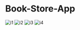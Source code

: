 # Book-Store-App

![i1](https://user-images.githubusercontent.com/118193671/233834794-a873a28f-6c1d-48c3-b57b-5e75e3a7fa5a.JPG)
![i2](https://user-images.githubusercontent.com/118193671/233834808-ec2d600d-8bfd-4e32-bdce-2596c2fc0e98.JPG)
![i3](https://user-images.githubusercontent.com/118193671/233834820-b3efc679-b3a2-4b5b-b414-d6d2873875f9.JPG)
![i4](https://user-images.githubusercontent.com/118193671/233834828-5c7266a5-ff72-4aad-998e-ec87b79245f0.JPG)

